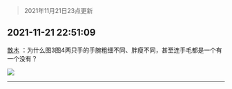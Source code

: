 > 2021年11月21日23点更新
<link rel="stylesheet" href="https://cdn.jsdelivr.net/gh/taotie6/sampleJSON@main/css/photo_show.css">
<meta name="referrer" content="no-referrer" />


 ## 2021-11-21 22:51:09 

 [㪚木](https://www.coolapk.com/feed/31628670?shareKey=YzIzYjVmZjA0NGMwNjE5YTVlNjI~) ：为什么图3图4两只手的手腕粗细不同、胖瘦不同，甚至连手毛都是一个有一个没有？ 

<div class="album">
<img class="img-item" src="http://image.coolapk.com/feed/2020/0511/21/1081091_45bad8f3_4880_7713@356x200.gif" />
</div>

 ------- 

